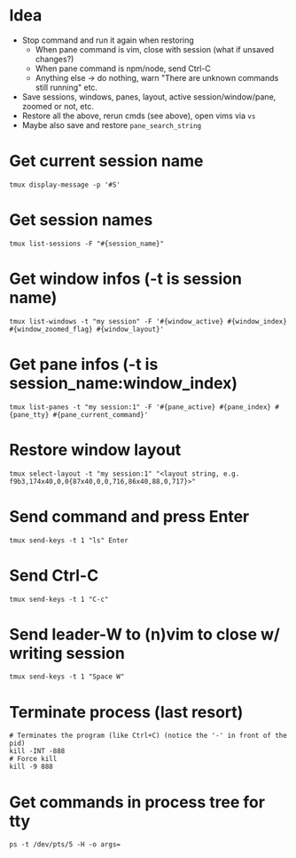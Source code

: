 # Idea

- Stop command and run it again when restoring
  - When pane command is vim, close with session (what if unsaved changes?)
  - When pane command is npm/node, send Ctrl-C
  - Anything else -> do nothing, warn "There are unknown commands still running"
    etc.
- Save sessions, windows, panes, layout, active session/window/pane, zoomed or
  not, etc.
- Restore all the above, rerun cmds (see above), open vims via `vs`
- Maybe also save and restore `pane_search_string`

# Get current session name

    tmux display-message -p '#S'

# Get session names

    tmux list-sessions -F "#{session_name}"

# Get window infos (-t is session name)

    tmux list-windows -t "my session" -F '#{window_active} #{window_index} #{window_zoomed_flag} #{window_layout}'

# Get pane infos (-t is session_name:window_index)

    tmux list-panes -t "my session:1" -F '#{pane_active} #{pane_index} #{pane_tty} #{pane_current_command}'

# Restore window layout

    tmux select-layout -t "my session:1" "<layout string, e.g. f9b3,174x40,0,0{87x40,0,0,716,86x40,88,0,717}>"

# Send command and press Enter

    tmux send-keys -t 1 "ls" Enter

# Send Ctrl-C

    tmux send-keys -t 1 "C-c"

# Send leader-W to (n)vim to close w/ writing session

    tmux send-keys -t 1 "Space W"

# Terminate process (last resort)

    # Terminates the program (like Ctrl+C) (notice the '-' in front of the pid)
    kill -INT -888
    # Force kill
    kill -9 888

# Get commands in process tree for tty

    ps -t /dev/pts/5 -H -o args=
